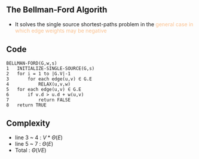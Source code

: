 ## The Bellman-Ford Algorith
- It solves the single source shortest-paths problem in the <font color="#fac08f">general case in which edge weights may be negative</font>

## Code
```pseudo
BELLMAN-FORD(G,w,s)
1	INITIALIZE-SINGLE-SOURCE(G,s)
2	for i = 1 to |G.V|-1
3		for each edge(u,v) ∈ G.E
4			RELAX(u,v,w)
5	for each edge(u,v) ∈ G.E
6		if v.d > u.d + w(u,v)
7			return FALSE
8	return TRUE
```
## Complexity
- line 3 ~ 4 : $V *\Theta(E)$
- line 5 ~ 7 : $\Theta(E)$
- Total : $\Theta(VE)$